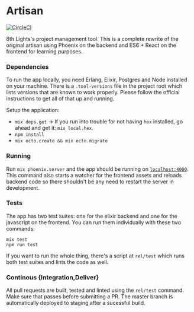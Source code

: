 # Artisan

[![CircleCI](https://circleci.com/gh/ukutaht/artisan.svg?style=svg)](https://circleci.com/gh/ukutaht/artisan)

8th Lights's project management tool. This is a complete rewrite of the original artisan using
Phoenix on the backend and ES6 + React on the frontend for learning purposes.

### Dependencies

To run the app locally, you need Erlang, Elixir, Postgres and Node installed on your machine.
There is a `.tool-versions` file in the project root which lists versions that are known to work properly.
Please follow the official instructions to get all of that up and running.

Setup the application:
  * `mix deps.get` -> If you run into trouble for not having `hex` installed, go ahead and get it: `mix local.hex`.
  * `npm install`
  * `mix ecto.create && mix ecto.migrate`

### Running

Run `mix phoenix.server` and the app should be running on [`localhost:4000`](http://localhost:4000). This command
also starts a watcher for the frontend assets and reloads backend code so there shouldn't be any need to restart
the server in development.

### Tests

The app has two test suites: one for the elixir backend and one for the javascript on the frontend. You can
run them individually with these two commands:
```
mix test
npm run test
```

If you want to run the whole thing, there's a script at `rel/test` which runs both test suites
and lints the code as well.

### Continous {Integration,Deliver}

All pull requests are built, tested and linted using the `rel/test` command. Make sure that passes before
submitting a PR. The master branch is automatically deployed to staging after a sucessful build.
